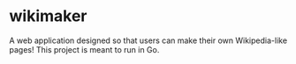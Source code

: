 # wikimaker
A web application designed so that users can make their own Wikipedia-like pages!  This project is meant to run in Go.
